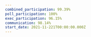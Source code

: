 ```yaml
---
combined_participation: 99.39%
poll_participation: 100%
exec_participation: 96.15%
communication: 98.14%
start_date: 2021-11-221T00:00:00.000Z
---
```

